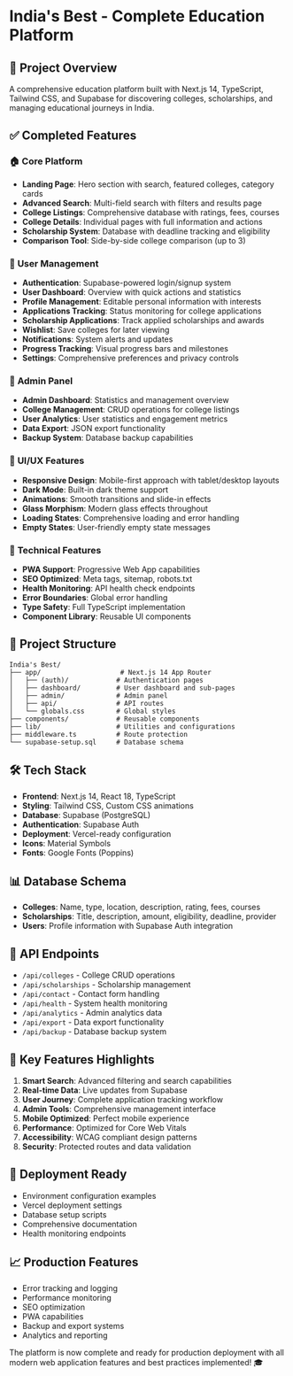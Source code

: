 # India's Best - Complete Education Platform

## 🎯 Project Overview
A comprehensive education platform built with Next.js 14, TypeScript, Tailwind CSS, and Supabase for discovering colleges, scholarships, and managing educational journeys in India.

## ✅ Completed Features

### 🏠 **Core Platform**
- **Landing Page**: Hero section with search, featured colleges, category cards
- **Advanced Search**: Multi-field search with filters and results page
- **College Listings**: Comprehensive database with ratings, fees, courses
- **College Details**: Individual pages with full information and actions
- **Scholarship System**: Database with deadline tracking and eligibility
- **Comparison Tool**: Side-by-side college comparison (up to 3)

### 👤 **User Management**
- **Authentication**: Supabase-powered login/signup system
- **User Dashboard**: Overview with quick actions and statistics
- **Profile Management**: Editable personal information with interests
- **Applications Tracking**: Status monitoring for college applications
- **Scholarship Applications**: Track applied scholarships and awards
- **Wishlist**: Save colleges for later viewing
- **Notifications**: System alerts and updates
- **Progress Tracking**: Visual progress bars and milestones
- **Settings**: Comprehensive preferences and privacy controls

### 🔧 **Admin Panel**
- **Admin Dashboard**: Statistics and management overview
- **College Management**: CRUD operations for college listings
- **User Analytics**: User statistics and engagement metrics
- **Data Export**: JSON export functionality
- **Backup System**: Database backup capabilities

### 🎨 **UI/UX Features**
- **Responsive Design**: Mobile-first approach with tablet/desktop layouts
- **Dark Mode**: Built-in dark theme support
- **Animations**: Smooth transitions and slide-in effects
- **Glass Morphism**: Modern glass effects throughout
- **Loading States**: Comprehensive loading and error handling
- **Empty States**: User-friendly empty state messages

### 🚀 **Technical Features**
- **PWA Support**: Progressive Web App capabilities
- **SEO Optimized**: Meta tags, sitemap, robots.txt
- **Health Monitoring**: API health check endpoints
- **Error Boundaries**: Global error handling
- **Type Safety**: Full TypeScript implementation
- **Component Library**: Reusable UI components

## 📁 Project Structure
```
India's Best/
├── app/                    # Next.js 14 App Router
│   ├── (auth)/            # Authentication pages
│   ├── dashboard/         # User dashboard and sub-pages
│   ├── admin/             # Admin panel
│   ├── api/               # API routes
│   └── globals.css        # Global styles
├── components/            # Reusable components
├── lib/                   # Utilities and configurations
├── middleware.ts          # Route protection
└── supabase-setup.sql     # Database schema
```

## 🛠 Tech Stack
- **Frontend**: Next.js 14, React 18, TypeScript
- **Styling**: Tailwind CSS, Custom CSS animations
- **Database**: Supabase (PostgreSQL)
- **Authentication**: Supabase Auth
- **Deployment**: Vercel-ready configuration
- **Icons**: Material Symbols
- **Fonts**: Google Fonts (Poppins)

## 📊 Database Schema
- **Colleges**: Name, type, location, description, rating, fees, courses
- **Scholarships**: Title, description, amount, eligibility, deadline, provider
- **Users**: Profile information with Supabase Auth integration

## 🔗 API Endpoints
- `/api/colleges` - College CRUD operations
- `/api/scholarships` - Scholarship management
- `/api/contact` - Contact form handling
- `/api/health` - System health monitoring
- `/api/analytics` - Admin analytics data
- `/api/export` - Data export functionality
- `/api/backup` - Database backup system

## 🎯 Key Features Highlights
1. **Smart Search**: Advanced filtering and search capabilities
2. **Real-time Data**: Live updates from Supabase
3. **User Journey**: Complete application tracking workflow
4. **Admin Tools**: Comprehensive management interface
5. **Mobile Optimized**: Perfect mobile experience
6. **Performance**: Optimized for Core Web Vitals
7. **Accessibility**: WCAG compliant design patterns
8. **Security**: Protected routes and data validation

## 🚀 Deployment Ready
- Environment configuration examples
- Vercel deployment settings
- Database setup scripts
- Comprehensive documentation
- Health monitoring endpoints

## 📈 Production Features
- Error tracking and logging
- Performance monitoring
- SEO optimization
- PWA capabilities
- Backup and export systems
- Analytics and reporting

The platform is now complete and ready for production deployment with all modern web application features and best practices implemented! 🎓